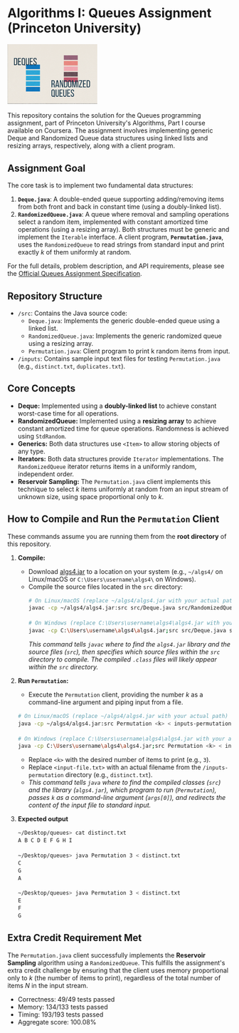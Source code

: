 # Algorithms I: Queues Assignment (Princeton University)

<img src="images/logo.png" width="40%" alt="Assignment logo">

This repository contains the solution for the Queues programming assignment, part of Princeton University's Algorithms, Part I course available on Coursera. The assignment involves implementing generic Deque and Randomized Queue data structures using linked lists and resizing arrays, respectively, along with a client program.

## Assignment Goal

The core task is to implement two fundamental data structures:
1.  **`Deque.java`**: A double-ended queue supporting adding/removing items from both front and back in constant time (using a doubly-linked list).
2.  **`RandomizedQueue.java`**: A queue where removal and sampling operations select a random item, implemented with constant amortized time operations (using a resizing array).
Both structures must be generic and implement the `Iterable` interface.
A client program, **`Permutation.java`**, uses the `RandomizedQueue` to read strings from standard input and print exactly *k* of them uniformly at random.

For the full details, problem description, and API requirements, please see the [Official Queues Assignment Specification](<https://coursera.cs.princeton.edu/algs4/assignments/queues/specification.php>).

## Repository Structure

*   `/src`: Contains the Java source code:
    *   `Deque.java`: Implements the generic double-ended queue using a linked list.
    *   `RandomizedQueue.java`: Implements the generic randomized queue using a resizing array.
    *   `Permutation.java`: Client program to print k random items from input.
*   `/inputs`: Contains sample input text files for testing `Permutation.java` (e.g., `distinct.txt`, `duplicates.txt`).

## Core Concepts

*   **Deque:** Implemented using a **doubly-linked list** to achieve constant worst-case time for all operations.
*   **RandomizedQueue:** Implemented using a **resizing array** to achieve constant amortized time for queue operations. Randomness is achieved using `StdRandom`.
*   **Generics:** Both data structures use `<Item>` to allow storing objects of any type.
*   **Iterators:** Both data structures provide `Iterator` implementations. The `RandomizedQueue` iterator returns items in a uniformly random, independent order.
*   **Reservoir Sampling:** The `Permutation.java` client implements this technique to select *k* items uniformly at random from an input stream of unknown size, using space proportional only to *k*.

## How to Compile and Run the `Permutation` Client

These commands assume you are running them from the **root directory** of this repository.

1.  **Compile:**
    *   Download [algs4.jar](<https://algs4.cs.princeton.edu/code/algs4.jar>) to a location on your system (e.g., `~/algs4/` on Linux/macOS or `C:\Users\username\algs4\` on Windows).
    *   Compile the source files located in the `src` directory:
        ```bash
        # On Linux/macOS (replace ~/algs4/algs4.jar with your actual path)
        javac -cp ~/algs4/algs4.jar:src src/Deque.java src/RandomizedQueue.java src/Permutation.java

        # On Windows (replace C:\Users\username\algs4\algs4.jar with your actual path)
        javac -cp C:\Users\username\algs4\algs4.jar;src src/Deque.java src/RandomizedQueue.java src/Permutation.java
        ```
        *This command tells `javac` where to find the `algs4.jar` library and the source files (`src`), then specifies which source files within the `src` directory to compile. The compiled `.class` files will likely appear within the `src` directory.*

2.  **Run `Permutation`:**
    *   Execute the `Permutation` client, providing the number *k* as a command-line argument and piping input from a file.
    ```bash
    # On Linux/macOS (replace ~/algs4/algs4.jar with your actual path)
    java -cp ~/algs4/algs4.jar:src Permutation <k> < inputs-permutation/<input-file.txt>

    # On Windows (replace C:\Users\username\algs4\algs4.jar with your actual path)
    java -cp C:\Users\username\algs4\algs4.jar;src Permutation <k> < inputs-permutation/<input-file.txt>
    ```
    *   Replace `<k>` with the desired number of items to print (e.g., `3`).
    *   Replace `<input-file.txt>` with an actual filename from the `/inputs-permutation` directory (e.g., `distinct.txt`).
    *   *This command tells `java` where to find the compiled classes (`src`) and the library (`algs4.jar`), which program to run (`Permutation`), passes `k` as a command-line argument (`args[0]`), and redirects the content of the input file to standard input.*

3. **Expected output**

    ```bash
    ~/Desktop/queues> cat distinct.txt
    A B C D E F G H I

    ~/Desktop/queues> java Permutation 3 < distinct.txt
    C
    G
    A

    ~/Desktop/queues> java Permutation 3 < distinct.txt
    E
    F
    G
    ```

## Extra Credit Requirement Met

The `Permutation.java` client successfully implements the **Reservoir Sampling** algorithm using a `RandomizedQueue`. This fulfills the assignment's extra credit challenge by ensuring that the client uses memory proportional only to *k* (the number of items to print), regardless of the total number of items *N* in the input stream.

* Correctness:  49/49 tests passed
* Memory:       134/133 tests passed
* Timing:       193/193 tests passed
* Aggregate score: 100.08%